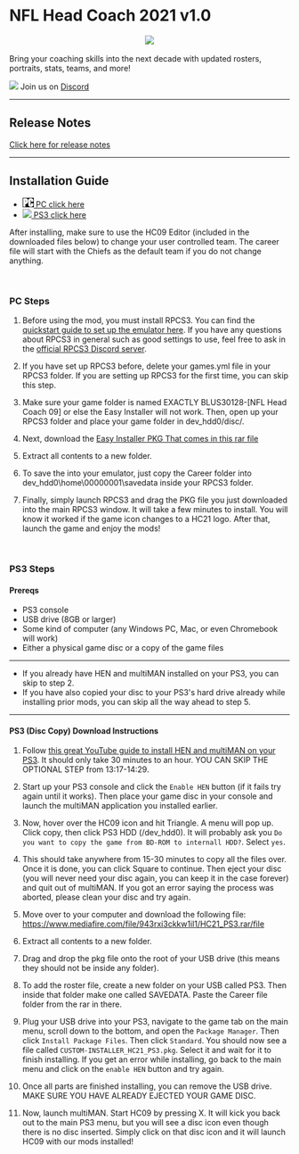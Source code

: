 # NFL Head Coach 2021 v1.0

<p align="center">
    <img src="https://cdn.discordapp.com/attachments/716415565350174822/838794250883301427/pick-guitar-png-4-Transparent-Images_1.png" width="350">
</p>

Bring your coaching skills into the next decade with updated rosters, portraits, stats, teams, and more!

<img width="20" src="https://logo-logos.com/wp-content/uploads/2018/03/Discord_icon.png"> Join us on [Discord](https://discord.gg/4yxqEnCj3t)

---

## Release Notes
[Click here for release notes](./release-notes/release-notes.md)

---

## Installation Guide

- [<img width="20" src="./assets/pc-logo.jpg"> PC click here](#pc-steps)
- [<img width="20" src="https://logo-logos.com/wp-content/uploads/2016/10/PlayStation_logo.png"> PS3 click here](#ps3-steps)

After installing, make sure to use the HC09 Editor (included in the downloaded  files below) to change your user controlled team. The career file will start with the Chiefs as the default team if you do not change anything.

<br/>

### PC Steps

1. Before using the mod, you must install RPCS3. You can find the [quickstart guide to set up the emulator here](https://rpcs3.net/quickstart). If you have any questions about RPCS3 in general such as good settings to use, feel free to ask in the [official RPCS3 Discord server](https://discord.com/invite/Af7H9yp).

1. If you have set up RPCS3 before, delete your games.yml file in your RPCS3 folder. If you are setting up RPCS3 for the first time, you can skip this step.

1. Make sure your game folder is named EXACTLY BLUS30128-[NFL Head Coach 09] or else the Easy Installer will not work. Then, open up your RPCS3 folder and place your game folder in dev_hdd0/disc/. 

1. Next, download the [Easy Installer PKG That comes in this rar file](https://www.mediafire.com/file/m4jn110ig1z0jqr/HC21_PC.rar/file)

1. Extract all contents to a new folder.

1. To save the into your emulator, just copy the Career folder into dev_hdd0\home\00000001\savedata inside your RPCS3 folder. 

1. Finally, simply launch RPCS3 and drag the PKG file you just downloaded into the main RPCS3 window. It will take a few minutes to install. You will know it worked if the game icon changes to a HC21 logo. After that, launch the game and enjoy the mods!

<br/>

### PS3 Steps
#### Prereqs
- PS3 console
- USB drive (8GB or larger)
- Some kind of computer (any Windows PC, Mac, or even Chromebook will work)
- Either a physical game disc or a copy of the game files

---
- If you already have HEN and multiMAN installed on your PS3, you can skip to step 2.
- If you have also copied your disc to your PS3's hard drive already while installing prior mods, you can skip all the way ahead to step 5.
---

#### PS3 (Disc Copy) Download Instructions

1.	Follow [this great YouTube guide to install HEN and multiMAN on your PS3](https://www.youtube.com/watch?v=fOKemRHAZ3c). It should only take 30 minutes to an hour. YOU CAN SKIP THE OPTIONAL STEP from 13:17-14:29.

1.	Start up your PS3 console and click the `Enable HEN` button (if it fails try again until it works). Then place your game disc in your console and launch the multiMAN application you installed earlier.

1.	Now, hover over the HC09 icon and hit Triangle. A menu will pop up. Click copy, then click PS3 HDD (/dev_hdd0). It will probably ask you `Do you want to copy the game from BD-ROM to internall HDD?`. Select `yes`.

1.	This should take anywhere from 15-30 minutes to copy all the files over. Once it is done, you can click Square to continue. Then eject your disc (you will never need your disc again, you can keep it in the case forever) and quit out of multiMAN. If you got an error saying the process was aborted, please clean your disc and try again.

1.	Move over to your computer and download the following file: https://www.mediafire.com/file/943rxi3ckkw1il1/HC21_PS3.rar/file

1.	Extract all contents to a new folder. 

1.	Drag and drop the pkg file onto the root of your USB drive (this means they should not be inside any folder). 

1.	To add the roster file, create a new folder on your USB called PS3. Then inside that folder make one called SAVEDATA. Paste the Career file folder from the rar in there.

1.	Plug your USB drive into your PS3, navigate to the game tab on the main menu, scroll down to the bottom, and open the `Package Manager`. Then click `Install Package Files`. Then click `Standard`. You should now see a file called `CUSTOM-INSTALLER_HC21_PS3.pkg`. Select it and wait for it to finish installing. If you get an error while installing, go back to the main menu and click on the `enable HEN` button and try again.

1.	Once all parts are finished installing, you can remove the USB drive. MAKE SURE YOU HAVE ALREADY EJECTED YOUR GAME DISC.

1.	Now, launch multiMAN. Start HC09 by pressing X. It will kick you back out to the main PS3 menu, but you will see a disc icon even though there is no disc inserted. Simply click on that disc icon and it will launch HC09 with our mods installed!